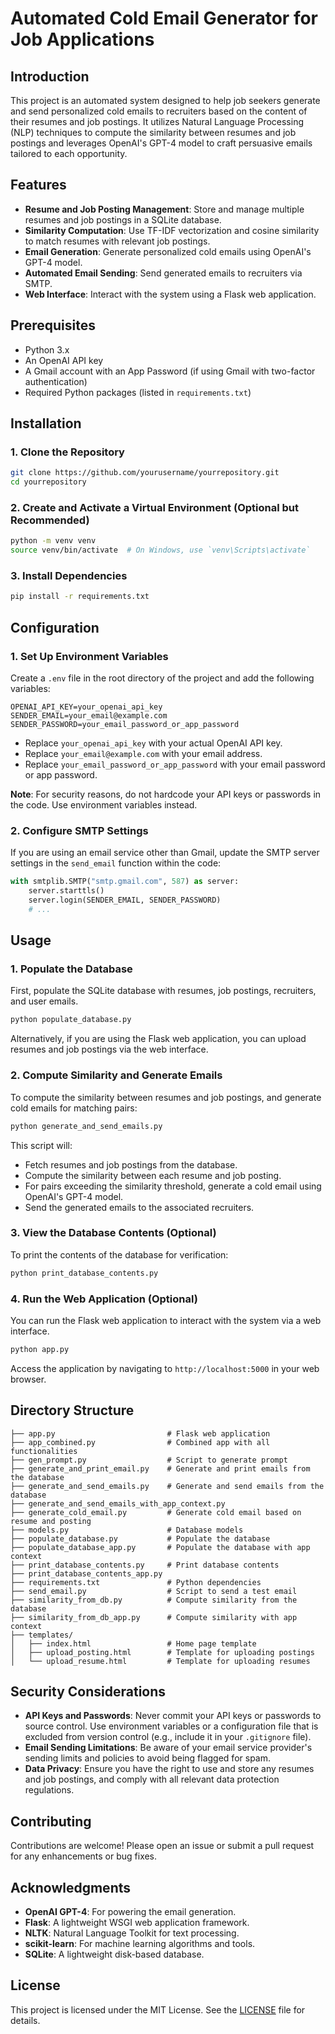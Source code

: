 # Automated Cold Email Generator for Job Applications

## Introduction

This project is an automated system designed to help job seekers generate and send personalized cold emails to recruiters based on the content of their resumes and job postings. It utilizes Natural Language Processing (NLP) techniques to compute the similarity between resumes and job postings and leverages OpenAI's GPT-4 model to craft persuasive emails tailored to each opportunity.

## Features

- **Resume and Job Posting Management**: Store and manage multiple resumes and job postings in a SQLite database.
- **Similarity Computation**: Use TF-IDF vectorization and cosine similarity to match resumes with relevant job postings.
- **Email Generation**: Generate personalized cold emails using OpenAI's GPT-4 model.
- **Automated Email Sending**: Send generated emails to recruiters via SMTP.
- **Web Interface**: Interact with the system using a Flask web application.

## Prerequisites

- Python 3.x
- An OpenAI API key
- A Gmail account with an App Password (if using Gmail with two-factor authentication)
- Required Python packages (listed in `requirements.txt`)

## Installation

### 1. Clone the Repository

```bash
git clone https://github.com/yourusername/yourrepository.git
cd yourrepository
```

### 2. Create and Activate a Virtual Environment (Optional but Recommended)

```bash
python -m venv venv
source venv/bin/activate  # On Windows, use `venv\Scripts\activate`
```

### 3. Install Dependencies

```bash
pip install -r requirements.txt
```

## Configuration

### 1. Set Up Environment Variables

Create a `.env` file in the root directory of the project and add the following variables:

```env
OPENAI_API_KEY=your_openai_api_key
SENDER_EMAIL=your_email@example.com
SENDER_PASSWORD=your_email_password_or_app_password
```

- Replace `your_openai_api_key` with your actual OpenAI API key.
- Replace `your_email@example.com` with your email address.
- Replace `your_email_password_or_app_password` with your email password or app password.

**Note**: For security reasons, do not hardcode your API keys or passwords in the code. Use environment variables instead.

### 2. Configure SMTP Settings

If you are using an email service other than Gmail, update the SMTP server settings in the `send_email` function within the code:

```python
with smtplib.SMTP("smtp.gmail.com", 587) as server:
    server.starttls()
    server.login(SENDER_EMAIL, SENDER_PASSWORD)
    # ...
```

## Usage

### 1. Populate the Database

First, populate the SQLite database with resumes, job postings, recruiters, and user emails.

```bash
python populate_database.py
```

Alternatively, if you are using the Flask web application, you can upload resumes and job postings via the web interface.

### 2. Compute Similarity and Generate Emails

To compute the similarity between resumes and job postings, and generate cold emails for matching pairs:

```bash
python generate_and_send_emails.py
```

This script will:

- Fetch resumes and job postings from the database.
- Compute the similarity between each resume and job posting.
- For pairs exceeding the similarity threshold, generate a cold email using OpenAI's GPT-4 model.
- Send the generated emails to the associated recruiters.

### 3. View the Database Contents (Optional)

To print the contents of the database for verification:

```bash
python print_database_contents.py
```

### 4. Run the Web Application (Optional)

You can run the Flask web application to interact with the system via a web interface.

```bash
python app.py
```

Access the application by navigating to `http://localhost:5000` in your web browser.

## Directory Structure

```
├── app.py                         # Flask web application
├── app_combined.py                # Combined app with all functionalities
├── gen_prompt.py                  # Script to generate prompt
├── generate_and_print_email.py    # Generate and print emails from the database
├── generate_and_send_emails.py    # Generate and send emails from the database
├── generate_and_send_emails_with_app_context.py
├── generate_cold_email.py         # Generate cold email based on resume and posting
├── models.py                      # Database models
├── populate_database.py           # Populate the database
├── populate_database_app.py       # Populate the database with app context
├── print_database_contents.py     # Print database contents
├── print_database_contents_app.py
├── requirements.txt               # Python dependencies
├── send_email.py                  # Script to send a test email
├── similarity_from_db.py          # Compute similarity from the database
├── similarity_from_db_app.py      # Compute similarity with app context
├── templates/
│   ├── index.html                 # Home page template
│   ├── upload_posting.html        # Template for uploading postings
│   └── upload_resume.html         # Template for uploading resumes
```

## Security Considerations

- **API Keys and Passwords**: Never commit your API keys or passwords to source control. Use environment variables or a configuration file that is excluded from version control (e.g., include it in your `.gitignore` file).
- **Email Sending Limitations**: Be aware of your email service provider's sending limits and policies to avoid being flagged for spam.
- **Data Privacy**: Ensure you have the right to use and store any resumes and job postings, and comply with all relevant data protection regulations.

## Contributing

Contributions are welcome! Please open an issue or submit a pull request for any enhancements or bug fixes.

## Acknowledgments

- **OpenAI GPT-4**: For powering the email generation.
- **Flask**: A lightweight WSGI web application framework.
- **NLTK**: Natural Language Toolkit for text processing.
- **scikit-learn**: For machine learning algorithms and tools.
- **SQLite**: A lightweight disk-based database.

## License

This project is licensed under the MIT License. See the [LICENSE](LICENSE) file for details.